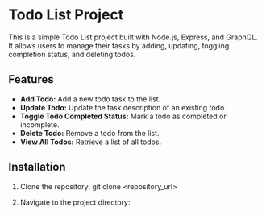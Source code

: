 # Todo List Project

This is a simple Todo List project built with Node.js, Express, and GraphQL. It allows users to manage their tasks by adding, updating, toggling completion status, and deleting todos.

## Features

- **Add Todo:** Add a new todo task to the list.
- **Update Todo:** Update the task description of an existing todo.
- **Toggle Todo Completed Status:** Mark a todo as completed or incomplete.
- **Delete Todo:** Remove a todo from the list.
- **View All Todos:** Retrieve a list of all todos.

## Installation

1. Clone the repository:
   git clone <repository_url>

2. Navigate to the project directory:

